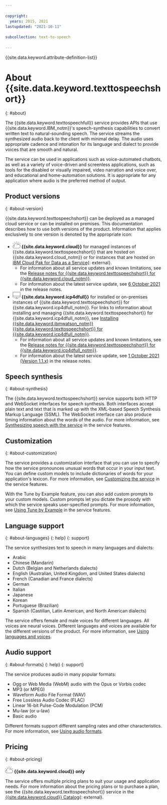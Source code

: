 ```yaml
---

copyright:
  years: 2015, 2021
lastupdated: "2021-10-11"

subcollection: text-to-speech

---
```


{{site.data.keyword.attribute-definition-list}}

# About {{site.data.keyword.texttospeechshort}}
{: #about}

The {{site.data.keyword.texttospeechfull}} service provides APIs that use {{site.data.keyword.IBM_notm}}'s speech-synthesis capabilities to convert written text to natural-sounding speech. The service streams the synthesized audio back to the client with minimal delay. The audio uses appropriate cadence and intonation for its language and dialect to provide voices that are smooth and natural.

The service can be used in applications such as voice-automated chatbots, as well as a variety of voice-driven and screenless applications, such as tools for the disabled or visually impaired, video narration and voice over, and educational and home-automation solutions. It is appropriate for any application where audio is the preferred method of output.

## Product versions
{: #about-version}

{{site.data.keyword.texttospeechshort}} can be deployed as a managed cloud service or can be installed on premises. This documentation describes how to use both versions of the product. Information that applies exclusively to one version is denoted by the appropriate icon:

-   ![IBM Cloud only](images/ibm-cloud.png) **{{site.data.keyword.cloud}}** for managed instances of {{site.data.keyword.texttospeechshort}} that are hosted on {{site.data.keyword.cloud_notm}} or for instances that are hosted on [IBM Cloud Pak for Data as a Service](https://dataplatform.cloud.ibm.com/docs/content/wsj/landings/wtts.html){: external}.
    -   For information about all service updates and known limitations, see the [Release notes for {{site.data.keyword.texttospeechshort}} for {{site.data.keyword.cloud_notm}}](/docs/text-to-speech?topic=text-to-speech-release-notes).
    -   For information about the latest service update, see [6 October 2021](/docs/text-to-speech?topic=text-to-speech-release-notes#October2021) in the release notes.
-   ![Cloud Pak for Data only](images/cloud-pak.png) **{{site.data.keyword.icp4dfull}}** for installed or on-premises instances of {{site.data.keyword.texttospeechshort}} for {{site.data.keyword.icp4dfull_notm}}. For links to information about installing and managing {{site.data.keyword.texttospeechshort}} for {{site.data.keyword.icp4dfull_notm}}, see [Installing {{site.data.keyword.ibmwatson_notm}} {{site.data.keyword.texttospeechshort}} for {{site.data.keyword.icp4dfull_notm}}](/docs/text-to-speech?topic=text-to-speech-speech-install-data).
    -   For information about all service updates and known limitations, see the [Release notes for {{site.data.keyword.texttospeechshort}} for {{site.data.keyword.icp4dfull_notm}}](/docs/text-to-speech?topic=text-to-speech-release-notes-data).
    -   For information about the latest service update, see [1 October 2021 (Version 1.1.x)](/docs/text-to-speech?topic=text-to-speech-release-notes-data#text-to-speech-v11x-1october2021) in the release notes.

## Speech synthesis
{: #about-synthesis}

The {{site.data.keyword.texttospeechshort}} service supports both HTTP and WebSocket interfaces for speech synthesis. Both interfaces accept plain text and text that is marked up with the XML-based Speech Synthesis Markup Language (SSML). The WebSocket interface can also produce timing information about the words of the audio. For more information, see [Synthesizing speech with the service](/docs/text-to-speech?topic=text-to-speech-service-features#features-synthesis-interfaces) in the service features.

## Customization
{: #about-customization}

The service provides a customization interface that you can use to specify how the service pronounces unusual words that occur in your input text. You can define custom models to include dictionaries of words for your application's lexicon. For more information, see [Customizing the service](/docs/text-to-speech?topic=text-to-speech-service-features#features-customization) in the service features.

With the Tune by Example feature, you can also add custom prompts to your custom models. Custom prompts let you dictate the prosody with which the service speaks user-specified prompts. For more information, see [Using Tune by Example](/docs/text-to-speech?topic=text-to-speech-service-features#features-tune-by-example) in the service features.

## Language support
{: #about-languages}
{: help}
{: support}

The service synthesizes text to speech in many languages and dialects:

-   Arabic
-   Chinese (Mandarin)
-   Dutch (Belgian and Netherlands dialects)
-   English (Australian, United Kingdom, and United States dialects)
-   French (Canadian and France dialects)
-   German
-   Italian
-   Japanese
-   Korean
-   Portuguese (Brazilian)
-   Spanish (Castilian, Latin American, and North American dialects)

<!-- 21.13
-   Swedish
-->

The service offers female and male voices for different languages. All voices are neural voices. Different languages and voices are available for the different versions of the product. For more information, see [Using languages and voices](/docs/text-to-speech?topic=text-to-speech-voices).

## Audio support
{: #about-formats}
{: help}
{: support}

The service produces audio in many popular formats:

-   Ogg or Web Media (WebM) audio with the Opus or Vorbis codec
-   MP3 (or MPEG)
-   Waveform Audio File Format (WAV)
-   Free Lossless Audio Codec (FLAC)
-   Linear 16-bit Pulse-Code Modulation (PCM)
-   Mu-law (or u-law)
-   Basic audio

Different formats support different sampling rates and other characteristics. For more information, see [Using audio formats](/docs/text-to-speech?topic=text-to-speech-audio-formats).

## Pricing
{: #about-pricing}

![IBM Cloud only](images/ibm-cloud.png) **{{site.data.keyword.cloud}} only**

The service offers multiple pricing plans to suit your usage and application needs. For more information about the pricing plans or to purchase a plan, see the {{site.data.keyword.texttospeechshort}} service in the [{{site.data.keyword.cloud}} Catalog](https://{DomainName}/catalog/text-to-speech){: external}.
